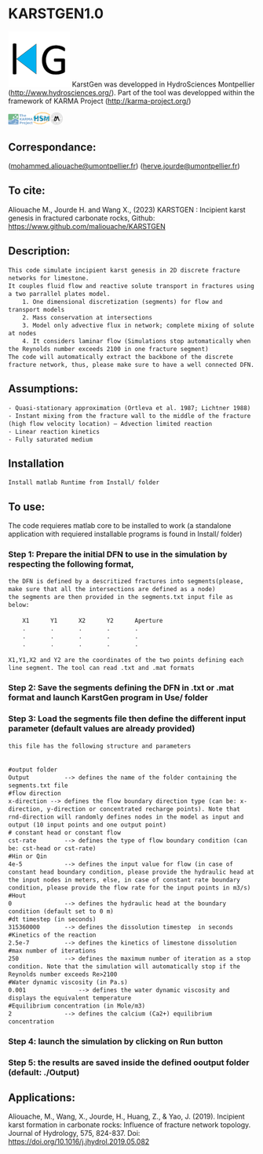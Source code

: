 # KARSTGEN1.0
<img src="img/LogoKG.png" width="25%" /> KarstGen was developped in HydroSciences Montpellier (http://www.hydrosciences.org/). 
Part of the tool was developped within the framework of KARMA Project (http://karma-project.org/)

<img src="img/LogoKARMA.jpg" width="10%" /><img src="img/LogoHSM.png" width="7%" /><img src="img/LogoUM.png" width="5%" />

## Correspondance:
(mohammed.aliouache@umontpellier.fr)
(herve.jourde@umontpellier.fr)

## To cite:
Aliouache M., Jourde H. and Wang X., (2023) KARSTGEN : Incipient karst genesis in fractured carbonate rocks, Github: https://www.github.com/maliouache/KARSTGEN

## Description:
	This code simulate incipient karst genesis in 2D discrete fracture networks for limestone. 
	It couples fluid flow and reactive solute transport in fractures using a two parrallel plates model.
		1. One dimensional discretization (segments) for flow and transport models
		2. Mass conservation at intersections
		3. Model only advective flux in network; complete mixing of solute at nodes
		4. It considers laminar flow (Simulations stop automatically when the Reynolds number exceeds 2100 in one fracture segment)
	The code will automatically extract the backbone of the discrete fracture network, thus, please make sure to have a well connected DFN.
	
## Assumptions:
	- Quasi-stationary approximation (Ortleva et al. 1987; Lichtner 1988)
	- Instant mixing from the fracture wall to the middle of the fracture (high flow velocity location) – Advection limited reaction
	- Linear reaction kinetics
	- Fully saturated medium
	
## Installation
	Install matlab Runtime from Install/ folder

## To use:
The code requieres matlab core to be installed to work (a standalone application with requiered installable programs is found in Install/ folder)
		
### Step 1: Prepare the initial DFN to use in the simulation by respecting the following format,
	the DFN is defined by a descritized fractures into segments(please, make sure that all the intersections are defined as a node)
	the segments are then provided in the segments.txt input file as below:
	
		X1		Y1		X2		Y2		Aperture
		.		.		.		.		.
		.		.		.		.		.
		.		.		.		.		.
	
	X1,Y1,X2 and Y2 are the coordinates of the two points defining each line segment. The tool can read .txt and .mat formats
	
### Step 2: Save the segments defining the DFN in .txt or .mat format and launch KarstGen program in Use/ folder
	
### Step 3: Load the segments file then define the different input parameter (default values are already provided)
	this file has the following structure and parameters
	
	
	#output folder
	Output			--> defines the name of the folder containing the segments.txt file
	#flow direction
	x-direction	--> defines the flow boundary direction type (can be: x-direction, y-direction or concentrated recharge points). Note that rnd-direction will randomly defines nodes in the model as input and output (10 input points and one output point)
	# constant head or constant flow
	cst-rate		--> defines the type of flow boundary condition (can be: cst-head or cst-rate)
	#Hin or Qin
	4e-5			--> defines the input value for flow (in case of constant head boundary condition, please provide the hydraulic head at the input nodes in meters, else, in case of constant rate boundary condition, please provide the flow rate for the input points in m3/s)
	#Hout
	0				--> defines the hydraulic head at the boundary condition (default set to 0 m)
	#dt timestep (in seconds)
	315360000		--> defines the dissolution timestep  in seconds
	#Kinetics of the reaction
	2.5e-7			--> defines the kinetics of limestone dissolution
	#max number of iterations
	250				--> defines the maximum number of iteration as a stop condition. Note that the simulation will automatically stop if the Reynolds number exceeds Re>2100
	#Water dynamic viscosity (in Pa.s)
	0.001				--> defines the water dynamic viscosity and displays the equivalent temperature
	#Equilibrium concentration (in Mole/m3)
	2				--> defines the calcium (Ca2+) equilibrium concentration
		
		
### Step 4: launch the simulation by clicking on Run button

### Step 5: the results are saved inside the defined ooutput folder (default: ./Output)
	
## Applications:
Aliouache, M., Wang, X., Jourde, H., Huang, Z., & Yao, J. (2019). Incipient karst formation in carbonate rocks: Influence of fracture network topology. Journal of Hydrology, 575, 824-837. Doi: https://doi.org/10.1016/j.jhydrol.2019.05.082 
	
